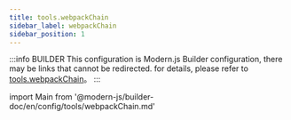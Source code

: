 ```yaml
---
title: tools.webpackChain
sidebar_label: webpackChain
sidebar_position: 1
---
```


:::info BUILDER
This configuration is Modern.js Builder configuration, there may be links that cannot be redirected. for details, please refer to [tools.webpackChain](https://modernjs.dev/builder/zh/api/config-tools.html#tools-webpackchain)。
:::

import Main from '@modern-js/builder-doc/en/config/tools/webpackChain.md'

<Main />
